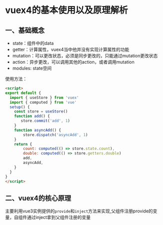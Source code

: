 # vuex4的基本使用以及原理解析

## 一、基础概念

+ state：组件中的data
+ getter：计算属性，vuex4当中他并没有实现计算属性的功能
+ mutation：可以更改状态，必须是同步更改的，只能通过mutation更改状态
+ action：异步更改，可以调用其他的action，或者调用mutation
+ modules: state空间

使用方法：

```html
<script> 
export default {
  import { useStore } from 'vuex'
  import { computed } from 'vue'
  setup() {
    const store = useStore()
    function add() {
       store.commit('add', 1)
    }
    function asyncAdd() {
        store.dispatch('asyncAdd', 1)
    }
    return {
        count: computed(() => store.state.count),
        double: computed(() => store.getters.double)
        add,
        asyncAdd,
    }
  }
}
</script>
```

## 二、vuex4的核心原理

主要利用vue3实例提供的`provide`和`inject`方法来实现,父组件注册provide的变量，自组件通过inject拿到父组件注册的变量
